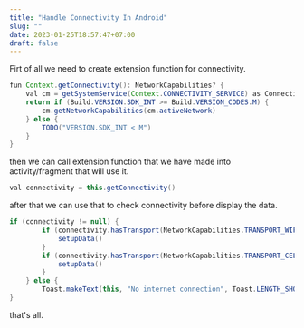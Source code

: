 ```yaml
---
title: "Handle Connectivity In Android"
slug: ""
date: 2023-01-25T18:57:47+07:00
draft: false
---
```


Firt of all we need to create extension function for connectivity.

```java
fun Context.getConnectivity(): NetworkCapabilities? {
    val cm = getSystemService(Context.CONNECTIVITY_SERVICE) as ConnectivityManager
    return if (Build.VERSION.SDK_INT >= Build.VERSION_CODES.M) {
        cm.getNetworkCapabilities(cm.activeNetwork)
    } else {
        TODO("VERSION.SDK_INT < M")
    }
}
```

then we can call extension function that we have made into activity/fragment that will use it.

```java
val connectivity = this.getConnectivity()
```

after that we can use that to check connectivity before display the data.

```java
if (connectivity != null) {
        if (connectivity.hasTransport(NetworkCapabilities.TRANSPORT_WIFI)) {
            setupData()
        }
        if (connectivity.hasTransport(NetworkCapabilities.TRANSPORT_CELLULAR)) {
            setupData()
        }
    } else {
        Toast.makeText(this, "No internet connection", Toast.LENGTH_SHORT).show()
}
```

that's all.
